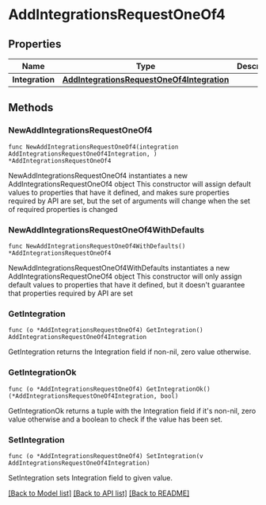 # AddIntegrationsRequestOneOf4

## Properties

Name | Type | Description | Notes
------------ | ------------- | ------------- | -------------
**Integration** | [**AddIntegrationsRequestOneOf4Integration**](AddIntegrationsRequestOneOf4Integration.md) |  | 

## Methods

### NewAddIntegrationsRequestOneOf4

`func NewAddIntegrationsRequestOneOf4(integration AddIntegrationsRequestOneOf4Integration, ) *AddIntegrationsRequestOneOf4`

NewAddIntegrationsRequestOneOf4 instantiates a new AddIntegrationsRequestOneOf4 object
This constructor will assign default values to properties that have it defined,
and makes sure properties required by API are set, but the set of arguments
will change when the set of required properties is changed

### NewAddIntegrationsRequestOneOf4WithDefaults

`func NewAddIntegrationsRequestOneOf4WithDefaults() *AddIntegrationsRequestOneOf4`

NewAddIntegrationsRequestOneOf4WithDefaults instantiates a new AddIntegrationsRequestOneOf4 object
This constructor will only assign default values to properties that have it defined,
but it doesn't guarantee that properties required by API are set

### GetIntegration

`func (o *AddIntegrationsRequestOneOf4) GetIntegration() AddIntegrationsRequestOneOf4Integration`

GetIntegration returns the Integration field if non-nil, zero value otherwise.

### GetIntegrationOk

`func (o *AddIntegrationsRequestOneOf4) GetIntegrationOk() (*AddIntegrationsRequestOneOf4Integration, bool)`

GetIntegrationOk returns a tuple with the Integration field if it's non-nil, zero value otherwise
and a boolean to check if the value has been set.

### SetIntegration

`func (o *AddIntegrationsRequestOneOf4) SetIntegration(v AddIntegrationsRequestOneOf4Integration)`

SetIntegration sets Integration field to given value.



[[Back to Model list]](../README.md#documentation-for-models) [[Back to API list]](../README.md#documentation-for-api-endpoints) [[Back to README]](../README.md)


